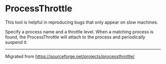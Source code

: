 # ProcessThrottle
This tool is helpful in reproducing bugs that only appear on slow machines.

Specify a process name and a throttle level. When a matching process is found, the ProcessThrottle will attach to the process and periodically suspend it.

---

Migrated from https://sourceforge.net/projects/processthrottle/
